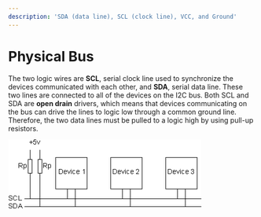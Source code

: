 ```yaml
---
description: 'SDA (data line), SCL (clock line), VCC, and Ground'
---
```


# Physical Bus

The two logic wires are **SCL**, serial clock line used to synchronize the devices communicated with each other, and **SDA**, serial data line. These two lines are connected to all of the devices on the I2C bus. Both SCL and SDA are **open drain** drivers, which means that devices communicating on the bus can drive the lines to logic low through a common ground line. Therefore, the two data lines must be pulled to a logic high by using pull-up resistors.

![](../../.gitbook/assets/i2ca.gif)

